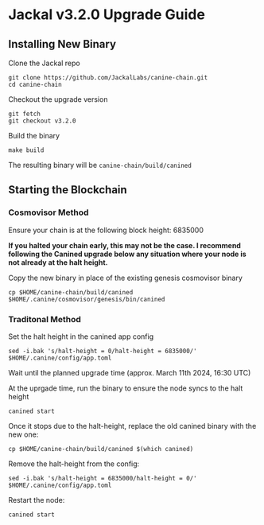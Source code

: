 # Jackal v3.2.0 Upgrade Guide

## Installing New Binary

Clone the Jackal repo

```
git clone https://github.com/JackalLabs/canine-chain.git
cd canine-chain
```
Checkout the upgrade version

```
git fetch
git checkout v3.2.0
```

Build the binary

```
make build
```

The resulting binary will be `canine-chain/build/canined`

## Starting the Blockchain

### Cosmovisor Method

Ensure your chain is at the following block height: 6835000

**If you halted your chain early, this may not be the case. I recommend following the Canined upgrade below any situation where your node is not already at the halt height.**

Copy the new binary in place of the existing genesis cosmovisor binary

```
cp $HOME/canine-chain/build/canined $HOME/.canine/cosmovisor/genesis/bin/canined
```

### Traditonal Method
Set the halt height in the canined app config
```
sed -i.bak 's/halt-height = 0/halt-height = 6835000/' $HOME/.canine/config/app.toml
```

Wait until the planned upgrade time (approx. March 11th 2024, 16:30 UTC)

At the uprgade time, run the binary to ensure the node syncs to the halt height

```
canined start
```

Once it stops due to the halt-height, replace the old canined binary with the new one:

```
cp $HOME/canine-chain/build/canined $(which canined)
```

Remove the halt-height from the config:

```
sed -i.bak 's/halt-height = 6835000/halt-height = 0/' $HOME/.canine/config/app.toml
```

Restart the node:

```
canined start
```
